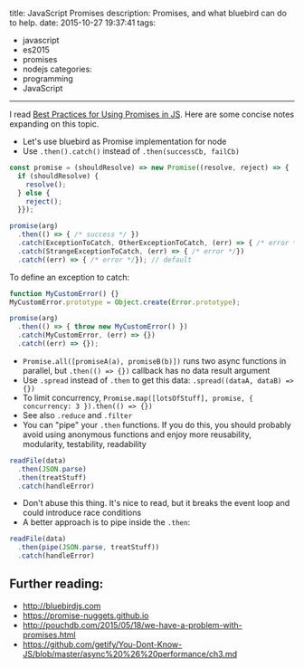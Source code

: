 title: JavaScript Promises
description: Promises, and what bluebird can do to help.
date: 2015-10-27 19:37:41
tags:
- javascript
- es2015
- promises
- nodejs
categories:
- programming
- JavaScript
---

I read [Best Practices for Using Promises in JS](https://60devs.com/best-practices-for-using-promises-in-js.html). Here are some concise notes expanding on this topic.

- Let's use bluebird as Promise implementation for node
- Use `.then().catch()` instead of `.then(successCb, failCb)`

```js
const promise = (shouldResolve) => new Promise((resolve, reject) => {
  if (shouldResolve) {
    resolve();
  } else {
    reject();
  }});

promise(arg)
  .then(() => { /* success */ })
  .catch(ExceptionToCatch, OtherExceptionToCatch, (err) => { /* error */})
  .catch(StrangeExceptionToCatch, (err) => { /* error */})
  .catch((err) => { /* error */}); // default
```

To define an exception to catch:

```js
function MyCustomError() {}
MyCustomError.prototype = Object.create(Error.prototype);

promise(arg)
  .then(() => { throw new MyCustomError() })
  .catch(MyCustomError, (err) => {})
  .catch((err) => {});
```

- `Promise.all([promiseA(a), promiseB(b)])` runs two async functions in parallel, but `.then(() => {})` callback has no data result argument
- Use `.spread` instead of `.then` to get this data: `.spread((dataA, dataB) => {})`
- To limit concurrency, `Promise.map([lotsOfStuff], promise, { concurrency: 3 }).then(() => {})`
- See also `.reduce` and `.filter`
- You can "pipe" your `.then` functions. If you do this, you should probably avoid using anonymous functions and enjoy more reusability, modularity, testability, readability

```js
readFile(data)
  .then(JSON.parse)
  .then(treatStuff)
  .catch(handleError)
```

- Don't abuse this thing. It's nice to read, but it breaks the event loop and could introduce race conditions
- A better approach is to pipe inside the `.then`:

```js
readFile(data)
  .then(pipe(JSON.parse, treatStuff))
  .catch(handleError)
```

## Further reading:

- http://bluebirdjs.com
- https://promise-nuggets.github.io
- http://pouchdb.com/2015/05/18/we-have-a-problem-with-promises.html
- https://github.com/getify/You-Dont-Know-JS/blob/master/async%20%26%20performance/ch3.md
